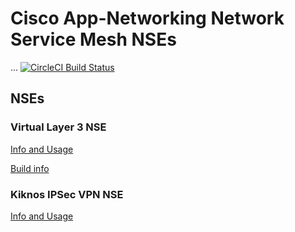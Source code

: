 # Cisco App-Networking Network Service Mesh NSEs
...
[![CircleCI Build Status](https://circleci.com/gh/cisco-app-networking/nsm-nse/tree/master.svg?style=svg)](https://circleci.com/gh/cisco-app-networking/nsm-nse/tree/master)


## NSEs

### Virtual Layer 3 NSE

[Info and Usage](build/nse/vl3-nse/README.md)

[Build info](build/nse/vl3-nse/BUILD.md)

### Kiknos IPSec VPN NSE

[Info and Usage](build/nse/ucnf-kiknos/README.md)

